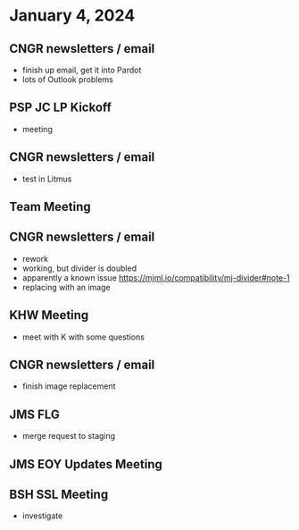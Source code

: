 # January 4, 2024

## CNGR newsletters / email
- finish up email, get it into Pardot
- lots of Outlook problems

## PSP JC LP Kickoff
- meeting

## CNGR newsletters / email
- test in Litmus

## Team Meeting

## CNGR newsletters / email
- rework
- working, but divider is doubled
- apparently a known issue
    https://mjml.io/compatibility/mj-divider#note-1
- replacing with an image

## KHW Meeting
- meet with K with some questions

## CNGR newsletters / email
- finish image replacement

## JMS FLG
- merge request to staging

## JMS EOY Updates Meeting

## BSH SSL Meeting
- investigate
